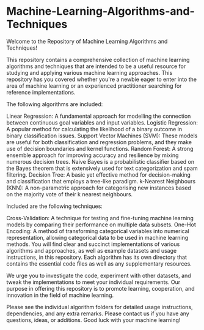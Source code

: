 # Machine-Learning-Algorithms-and-Techniques
Welcome to the Repository of Machine Learning Algorithms and Techniques!

This repository contains a comprehensive collection of machine learning algorithms and techniques that are intended to be a useful resource for studying and applying various machine learning approaches. This repository has you covered whether you're a newbie eager to enter into the area of machine learning or an experienced practitioner searching for reference implementations.


The following algorithms are included:

Linear Regression: A fundamental approach for modelling the connection between continuous goal variables and input variables.
Logistic Regression: A popular method for calculating the likelihood of a binary outcome in binary classification issues.
Support Vector Machines (SVM): These models are useful for both classification and regression problems, and they make use of decision boundaries and kernel functions.
Random Forest: A strong ensemble approach for improving accuracy and resilience by mixing numerous decision trees.
Naive Bayes is a probabilistic classifier based on the Bayes theorem that is extensively used for text categorization and spam filtering.
Decision Tree: A basic yet effective method for decision-making and classification that employs a tree-like paradigm.
k-Nearest Neighbours (KNN): A non-parametric approach for categorising new instances based on the majority vote of their k nearest neighbours.

Included are the following techniques:

Cross-Validation: A technique for testing and fine-tuning machine learning models by comparing their performance on multiple data subsets.
One-Hot Encoding: A method of transforming categorical variables into numerical representation, allowing categorical data to be used in machine learning methods.
You will find clear and succinct implementations of various algorithms and approaches, as well as example datasets and usage instructions, in this repository. Each algorithm has its own directory that contains the essential code files as well as any supplementary resources.

We urge you to investigate the code, experiment with other datasets, and tweak the implementations to meet your individual requirements. Our purpose in offering this repository is to promote learning, cooperation, and innovation in the field of machine learning.

Please see the individual algorithm folders for detailed usage instructions, dependencies, and any extra remarks. Please contact us if you have any questions, ideas, or additions. Good luck with your machine learning!


